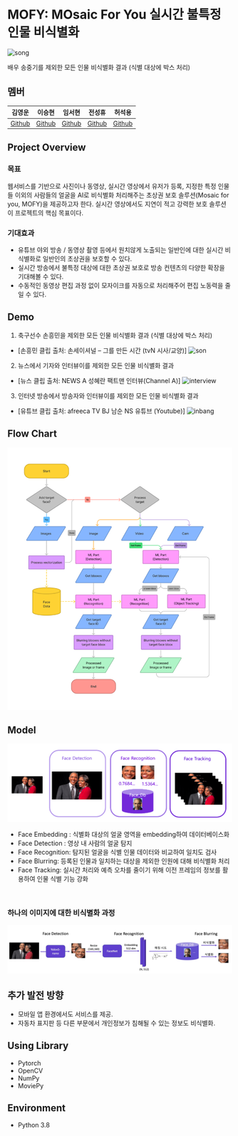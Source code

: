# MOFY: MOsaic For You 실시간 불특정 인물 비식별화

![song](src/song.webp)

배우 송중기를 제외한 모든 인물 비식별화 결과 (식별 대상에 박스 처리)


## 멤버
| 김영운 | 이승현 | 임서현 | 전성휴 | 허석용 |  
| :-: | :-: | :-: | :-: | :-: |  
|[Github](https://github.com/Cronople) | [Github](https://github.com/sseunghyuns) | [Github](https://github.com/seohl16) | [Github](https://github.com/shhommychon) | [Github](https://github.com/HeoSeokYong)


## Project Overview 
### 목표 
웹서비스를 기반으로 사진이나 동영상, 실시간 영상에서 유저가 등록, 지정한 특정 인물들 이외의 사람들의 얼굴을 AI로 비식별화 처리해주는 초상권 보호 솔루션(Mosaic for you,  MOFY)을 제공하고자 한다.
실시간 영상에서도 지연이 적고 강력한 보호 솔루션이 프로젝트의 핵심 목표이다.


### 기대효과 
- 유튜브 야외 방송 / 동영상 촬영 등에서 원치않게 노출되는 일반인에 대한 실시간 비식별화로 일반인의 초상권을 보호할 수 있다.
- 실시간 방송에서 불특정 대상에 대한 초상권 보호로 방송 컨텐츠의 다양한 확장을 기대해볼 수 있다.
- 수동적인 동영상 편집 과정 없이 모자이크를 자동으로 처리해주어 편집 노동력을 줄일 수 있다.


## Demo 

1. 축구선수 손흥민을 제외한 모든 인물 비식별화 결과 (식별 대상에 박스 처리)
- [손흥민 클립 출처: 손세이셔널 – 그를 만든 시간 (tvN 시사/교양)]
![son](src/son.webp)


2. 뉴스에서 기자와 인터뷰이를 제외한 모든 인물 비식별화 결과
- [뉴스 클립 출처: NEWS A 성혜란 팩트맨 인터뷰(Channel A)]
![interview](src/interview.webp)


3. 인터넷 방송에서 방송자와 인터뷰이를 제외한 모든 인물 비식별화 결과
- [유튜브 클립 출처: afreeca TV BJ 남순 NS 유튜브 (Youtube)]
![inbang](src/inbang.webp)


## Flow Chart
![flowchart1](src/flowchart1.jpeg)


## Model 
![model_pipeline](src/model_pipeline.png)


- Face Embedding : 식별화 대상의 얼굴 영역을 embedding하여 데이터베이스화
- Face Detection : 영상 내 사람의 얼굴 탐지 
- Face Recognition: 탐지된 얼굴을 식별 인물 데이터와 비교하여 일치도 검사
- Face Blurring: 등록된 인물과 일치하는 대상을 제외한 인원에 대해 비식별화 처리
- Face Tracking: 실시간 처리와 예측 오차를 줄이기 위해 이전 프레임의 정보를 활용하여 인물 식별 기능 강화 

<br/>

### 하나의 이미지에 대한 비식별화 과정

<p align="center">
<img src=src/modelflow.jpg width="1000" />
</p>


## 추가 발전 방향
- 모바일 앱 환경에서도 서비스를 제공. 
- 자동차 표지판 등 다른 부문에서 개인정보가 침해될 수 있는 정보도 비식별화.


## Using Library
- Pytorch
- OpenCV
- NumPy
- MoviePy


## Environment 
- Python 3.8 
